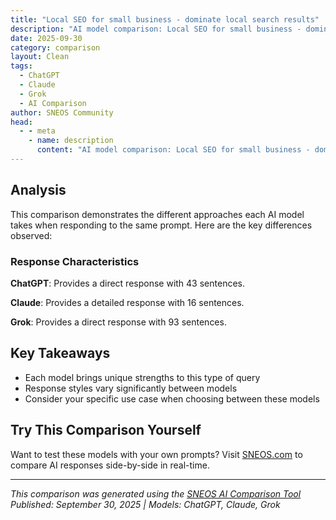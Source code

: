 ```yaml
---
title: "Local SEO for small business - dominate local search results"
description: "AI model comparison: Local SEO for small business - dominate local search results..."
date: 2025-09-30
category: comparison
layout: Clean
tags:
  - ChatGPT
  - Claude
  - Grok
  - AI Comparison
author: SNEOS Community
head:
  - - meta
    - name: description
      content: "AI model comparison: Local SEO for small business - dominate local search results..."
---
```


<ChatComparison
  title="Local SEO for small business - dominate local search results"
  prompt="Local SEO for small business - dominate local search results"
  :responses='{
    "ChatGPT": "Certainly! Dominating local search results through Local SEO is crucial for small businesses aiming to attract nearby customers and increase foot traffic. Here\u2019s a comprehensive guide to help your small business excel in local SEO:\n\n### 1. Optimize Your Google Business Profile\n- **Claim and verify your Google Business Profile (GBP)**: This is the most important step for local SEO.\n- **Complete all information**: Business name, address, phone number (NAP), website, hours of operation, categories, attributes.\n- **Add high-quality photos**: Interior, exterior, products, team.\n- **Encourage customer reviews** and respond promptly to them.\n- **Use Google Posts** to share updates, offers, events.\n\n### 2. Ensure Consistent NAP Across the Web\n- Your Name, Address, and Phone number should be consistent on your website, Google Business Profile, social media, and all online directories.\n- Inconsistent info can hurt your rankings.\n\n### 3. Optimize Your Website for Local SEO\n- **Include location-specific keywords**: Use city and neighborhood names naturally in titles, meta descriptions, headers, and content.\n- **Create localized content**: Blog posts about local events, news, or case studies.\n- **Add a Location page**: Clearly display your business address, phone, and embedded Google Map.\n- **Mobile-friendly and fast loading**: Local searches are often performed on mobile devices.\n- **Schema markup for local business**: Use structured data to help search engines understand your business details.\n\n### 4. Build Local Citations\n- Submit your business information to reputable online directories such as Yelp, Yellow Pages, and industry-specific directories.\n- Ensure your business info is accurate and consistent.\n\n### 5. Generate and Manage Reviews\n- Actively encourage happy customers to leave positive reviews on Google, Yelp, Facebook, etc.\n- Respond professionally to all reviews to show engagement.\n- Reviews help improve your credibility and local rankings.\n\n### 6. Use Local Backlinks\n- Partner with local bloggers, news sites, and community organizations to get backlinks.\n- Sponsor local events or charities and get mentions.\n- Local backlinks improve your authority and relevance.\n\n### 7. Leverage Social Media \n- Engage with your local community through Facebook, Instagram, Twitter.\n- Share local content and promotions.\n- Social signals can indirectly influence local SEO.\n\n### 8. Utilize Local Keywords in PPC and Ads\n- Use geotargeting on Google Ads and social platforms to reach a local audience.\n- Complement your organic SEO efforts with paid campaigns.\n\n### 9. Monitor Your Local SEO Performance\n- Track rankings using tools like Google Search Console or local SEO tools (BrightLocal, Moz Local).\n- Analyze website traffic and engagement from local users.\n- Adjust your strategy based on performance data.\n\n---\n\n### Bonus Tips:\n- Create a FAQ section with local questions.\n- Host or participate in community events and get coverage.\n- Use video to showcase your business and location.\n\n---\n\nIf you need help with specific tactics or tools to use, let me know!",
    "Claude": "# Local SEO Strategy for Small Business Success\n\n## \uD83C\uDFAF **Foundation: Google Business Profile**\n\n### Optimize Your Profile\n- **Complete every section** (hours, photos, services, attributes)\n- Use **primary keyword in business name** only if it\u0027s naturally part of your actual name\n- **Accurate NAP** (Name, Address, Phone) across all platforms\n- Add **high-quality photos** regularly (interior, exterior, team, products)\n- **Respond to all reviews** within 24-48 hours\n\n### Google Posts \u0026 Updates\n- Post **weekly updates** about services, events, offers\n- Use **local keywords** and location names\n- Include **call-to-action buttons**\n\n## \uD83D\uDD0D **Keyword Strategy**\n\n### Target Local Keywords\n- **\u0022Service \u002B City\u0022** (e.g., \u0022plumber Denver\u0022)\n- **\u0022Service \u002B Near Me\u0022** phrases\n- **\u0022Best [service] in [city]\u0022**\n- **Neighborhood-specific terms**\n- **Long-tail local phrases** with buying intent\n\n### Tools for Research\n- Google Keyword Planner\n- Ahrefs Local Keyword Tool\n- BrightLocal\n- Answer The Public\n\n## \uD83C\uDF10 **Website Optimization**\n\n### On-Page Local SEO\n\u0060\u0060\u0060html\n\u003C!-- Title Tag Example --\u003E\n\u003Ctitle\u003EBest Pizza Restaurant in Downtown Chicago | Mario\u0027s Pizza\u003C/title\u003E\n\n\u003C!-- Meta Description --\u003E\n\u003Cmeta name=\u0022description\u0022 content=\u0022Authentic Italian pizza in Chicago\u0027s Loop. Family-owned since 1985. Order online or visit us at 123 State St.\u0022\u003E\n\n\u003C!-- Local Schema Markup --\u003E\n\u003Cscript type=\u0022application/ld\u002Bjson\u0022\u003E\n{\n  \u0022@context\u0022: \u0022https://schema.org\u0022,\n  \u0022@type\u0022: \u0022LocalBusiness\u0022,\n  \u0022name\u0022: \u0022Mario\u0027s Pizza\u0022,\n  \u0022address\u0022: {\n    \u0022@type\u0022: \u0022PostalAddress\u0022,\n    \u0022streetAddress\u0022: \u0022123 State St\u0022,\n    \u0022addressLocality\u0022: \u0022Chicago\u0022,\n    \u0022addressRegion\u0022: \u0022IL\u0022,\n    \u0022postalCode\u0022: \u002260601\u0022\n  },\n  \u0022telephone\u0022: \u0022(312) 555-0123\u0022\n}\n\u003C/script\u003E\n\u0060\u0060\u0060\n\n### Local Landing Pages\n- **Separate pages for each location/service area**\n- **Unique, locally-relevant content**\n- **Local testimonials and case studies**\n- **Embedded Google Map**\n- **Local contact information**\n\n## \uD83D\uDCF1 **Citations \u0026 Directory Listings**\n\n### Primary Citations (Must-Have)\n- Google Business Profile \u2B50\n- Apple Maps\n- Bing Places\n- Facebook Business\n- Yelp\n\n### Industry-Specific Directories\n- **Healthcare**: Healthgrades, WebMD\n- **Legal**: Avvo, Lawyers.com\n- **Home Services**: Angie\u0027s List, HomeAdvisor\n- **Restaurants**: TripAdvisor, OpenTable\n\n### Citation Management\n- **Consistent NAP** across all platforms\n- **Monitor for duplicate listings**\n- **Claim and verify all profiles**\n\n## \u2B50 **Review Management Strategy**\n\n### Get More Reviews\n- **Ask satisfied customers directly**\n- **Send follow-up emails** with review links\n- **Create review request cards**\n- **Incentivize reviews** (where allowed)\n\n### Review Response Framework\n\u0060\u0060\u0060\nPositive Review Response:\n\u0022Thank you [Name] for the 5-star review! We\u0027re thrilled you enjoyed [specific service]. We look forward to serving you again at [Business Name]!\u0022\n\nNegative Review Response:\n\u0022Hi [Name], thank you for your feedback. We take all concerns seriously and would like to make this right. Please contact us at [phone] so we can discuss this further.\u0022\n\u0060\u0060\u0060\n\n## \uD83D\uDD17 **Local Link Building**\n\n### High-Value Local Links\n- **Local newspapers** and magazines\n- **Chamber of Commerce**\n- **Local business associations**\n- **Community event sponsorships**\n- **Local supplier partnerships**\n- **Guest posting** on local blogs\n- **Local charity involvement**\n\n### Content Ideas for Links\n- **Local market reports**\n- **Community event coverage**\n- **Local business spotlights**\n- **\u0022Best of\u0022 lists featuring local businesses**\n\n## \uD83D\uDCCA **Content Marketing for Local SEO**\n\n### Local Content Ideas\n- **Neighborhood guides**\n- **Local event coverage**\n- **Customer success stories**\n- **Behind-the-scenes content**",
    "Grok": "Local SEO (Search Engine Optimization) is a crucial strategy for small businesses aiming to attract customers in their geographic area. Dominating local search results can significantly increase foot traffic, phone calls, and online leads. Here\u2019s a comprehensive guide to mastering local SEO for your small business:\n\n---\n\n### 1. Optimize Your Google Business Profile (GBP)\nYour Google Business Profile (formerly Google My Business) is one of the most powerful tools for local SEO. It directly influences your visibility in Google\u2019s Local Pack, Maps, and search results.\n\n- **Claim and Verify Your Profile**: Ensure your business is claimed on Google. Verify your ownership to manage and update your profile.\n- **Complete All Information**: Fill out every field, including business name, address, phone number (NAP), website, business category, hours of operation, and a detailed description of your services.\n- **Use High-Quality Photos**: Upload professional images of your storefront, products, team, and services. Update these regularly to show activity.\n- **Add Attributes**: Include specific details like \u201Cwheelchair accessible,\u201D \u201Cfree Wi-Fi,\u201D or \u201Ccurbside pickup\u201D to make your profile more informative.\n- **Post Updates**: Use the Posts feature to share promotions, events, or news. This keeps your profile active and engaging.\n- **Encourage Reviews**: Ask satisfied customers for reviews on your GBP. Respond to all reviews (positive and negative) to show engagement.\n\n---\n\n### 2. Ensure NAP Consistency (Name, Address, Phone Number)\nConsistency is key for local SEO. Your business\u2019s NAP information should be identical across all online platforms, including your website, GBP, social media profiles, and local directories.\n\n- **Audit Listings**: Use tools like Moz Local or BrightLocal to check for inconsistencies in your business listings.\n- **Update Directories**: Ensure your details are correct on major directories like Yelp, Yellow Pages, Bing Places, and Apple Maps.\n- **Avoid Duplicates**: Remove or merge duplicate listings to prevent confusion for search engines and customers.\n\n---\n\n### 3. Optimize Your Website for Local Search\nYour website should be optimized to target local customers and rank for location-based searches.\n\n- **Add Location Pages**: If you serve multiple areas, create dedicated landing pages for each location (e.g., \u201CPlumber in [City Name]\u201D). Include unique content, NAP, and testimonials for each area.\n- **Use Local Keywords**: Research and incorporate local keywords into your website content, meta tags, headers, and URLs (e.g., \u201Cbest coffee shop in [City]\u201D).\n- **Embed a Google Map**: Display your business location with an embedded Google Map on your \u201CContact Us\u201D page.\n- **Optimize for Mobile**: Many local searches happen on mobile devices. Ensure your website is mobile-friendly with fast load times and easy navigation.\n- **Schema Markup**: Implement local business schema markup to help search engines understand your business details (name, address, phone, hours, etc.).\n\n---\n\n### 4. Build Local Citations and Backlinks\nCitations (mentions of your business NAP on other websites) and backlinks (links to your website from other reputable sites) signal trustworthiness to search engines.\n\n- **Submit to Local Directories**: List your business on local and industry-specific directories like Chamber of Commerce websites, local blogs, or community pages.\n- **Focus on Quality**: Prioritize authoritative directories over spammy ones to avoid penalties.\n- **Earn Local Backlinks**: Partner with local businesses, sponsor events, or contribute guest posts to local websites to gain backlinks.\n\n---\n\n### 5. Leverage Online Reviews\nReviews play a massive role in local SEO rankings and customer trust.\n\n- **Solicit Feedback**: Encourage happy customers to leave reviews on Google, Yelp, and other platforms.\n- **Respond to Reviews**: Engage with reviewers by thanking them for positive feedback or addressing concerns in negative reviews.\n- **Showcase Reviews**: Display customer testimonials on your website to build credibility.\n\n---\n\n### 6. Use Local Keywords Strategically\nKeyword research tailored to your area helps you rank for searches relevant to your business.\n\n- **Research Local Intent**: Use tools like Google Keyword Planner, Ahrefs, or SEMrush to find keywords with local intent (e.g., \u201Cnear me,\u201D \u201Cin [City]\u201D).\n- **Create Localized Content**: Write blog posts or pages about local topics, events, or news related to your business (e.g., \u201CTop 5 Hiking Spots in [City]\u201D if you sell outdoor gear).\n- **Target Long-Tail Keywords**: Focus on specific phrases like \u201Cemergency locksmith in [Neighborhood]\u201D to capture niche local traffic.\n\n---\n\n### 7. Engage on Social Media with a Local Focus\nSocial media can amplify your local presence and help you connect with nearby customers.\n\n- **Post Local Content**: Share updates about local events, promotions, or community involvement.\n- **Use Location Tags**: Tag your city or neighborhood in posts and stories on platforms like Instagram and Facebook.\n- **Join Local Groups**: Participate in local Facebook groups or community forums to build relationships and brand awareness.\n\n---\n\n### 8. Track and Analyze Your Local SEO Performance\nMonitoring your progress helps you identify what works and what needs improvement.\n\n- **Use Google Analytics**: Track website traffic, user behavior, and conversions from local searches.\n- **Monitor GBP Insights**: Review data on how customers find and interact with your Google Business Profile (e.g., searches, calls, direction requests).\n- **Track Rankings**: Use tools like SEMrush or Moz to monitor your rankings for local keywords.\n\n---\n\n### 9. Run Local PPC (Pay-Per-Click) Ads\nWhile organic SEO takes time, running local PPC ads on Google Ads can provide immediate visibility.\n\n- **Use Location Targeting**: Set your ads to appear only to users in specific geographic areas.\n- **Leverage Local Extensions**: Add location extensions to your ads so your address and phone number appear in search results.\n- **Promote Special Offers**: Highlight deals or promotions to attract nearby customers.\n\n---\n\n### 10. Stay Active and Relevant\nLocal SEO isn\u2019t a one-time effort; it requires consistent updates and engagement.\n\n- **Update Information**: Keep your GBP, website, and directory listings current (e.g., holiday hours, new services).\n- **Engage with the Community**: Sponsor local events, host workshops, or collaborate with other businesses to stay visible in your area.\n- **Monitor Competitors**: Analyze what local competitors are doing to improve their SEO and adapt your strategy accordingly.\n\n---\n\n### Bonus Tips for Dominating Local Search\n- **Voice Search Optimization**: Optimize for voice searches (e.g., \u201CHey Google, find a bakery near me\u201D) by using natural, conversational phrases in your content.\n- **Hyper-Local Targeting**: Focus on neighborhoods or smaller areas within your city to capture hyper-local searches.\n- **Create Local Guides**: Offer downloadable resources or guides related to your area (e.g., \u201CUltimate Guide to [City] Dining\u201D) to attract local traffic and backlinks.\n\n---\n\n### Tools to Help with Local SEO\n- **Google Business Profile**: Free tool to manage your local listing.\n- **Moz Local**: For citation consistency and local listings management.\n- **BrightLocal**: For tracking rankings, audits, and citation building.\n- **SEMRush**: For local keyword research and competitor analysis.\n- **Yelp for Business**: To manage your presence on a popular review platform.\n\n---\n\nBy implementing these strategies, your small business can dominate local search results, attract more customers, and build a strong online presence in your community. Consistency and engagement are key\u2014start with the basics (like optimizing your GBP) and gradually expand your efforts. If you need help, consider hiring a local SEO expert or agency to fine-tune your approach."
  }'
  published-date="22:46"
/>

## Analysis

This comparison demonstrates the different approaches each AI model takes when responding to the same prompt. Here are the key differences observed:

### Response Characteristics

**ChatGPT**: Provides a direct response with 43 sentences. 

**Claude**: Provides a detailed response with 16 sentences. 

**Grok**: Provides a direct response with 93 sentences. 

## Key Takeaways

- Each model brings unique strengths to this type of query
- Response styles vary significantly between models
- Consider your specific use case when choosing between these models

## Try This Comparison Yourself

Want to test these models with your own prompts? Visit [SNEOS.com](https://sneos.com) to compare AI responses side-by-side in real-time.

---

*This comparison was generated using the [SNEOS AI Comparison Tool](https://sneos.com)*
*Published: September 30, 2025 | Models: ChatGPT, Claude, Grok*
